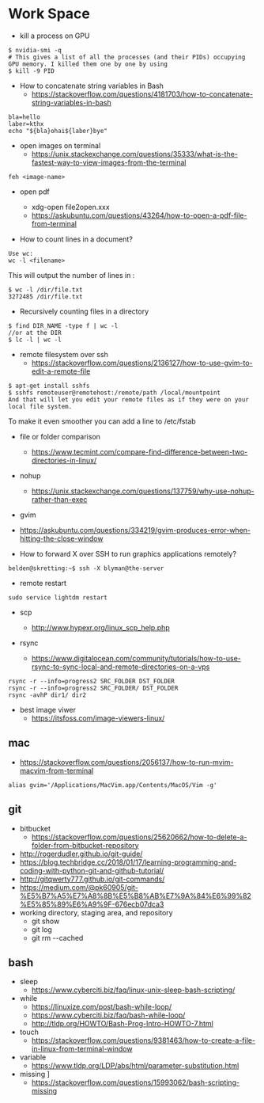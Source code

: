 Work Space
===

+ kill a process on GPU
```
$ nvidia-smi -q
# This gives a list of all the processes (and their PIDs) occupying GPU memory. I killed them one by one by using
$ kill -9 PID
```

+ How to concatenate string variables in Bash
  - https://stackoverflow.com/questions/4181703/how-to-concatenate-string-variables-in-bash
```
bla=hello
laber=kthx
echo "${bla}ohai${laber}bye"
```
+ open images on terminal 
  - https://unix.stackexchange.com/questions/35333/what-is-the-fastest-way-to-view-images-from-the-terminal
```
feh <image-name>
```
+ open pdf
  - xdg-open file2open.xxx 
  - https://askubuntu.com/questions/43264/how-to-open-a-pdf-file-from-terminal
  
+ How to count lines in a document?
```
Use wc:
wc -l <filename>
```
This will output the number of lines in <filename>:
```
$ wc -l /dir/file.txt
3272485 /dir/file.txt
```
+ Recursively counting files in a directory
```
$ find DIR_NAME -type f | wc -l
//or at the DIR
$ lc -l | wc -l
```

+ remote filesystem over ssh 
  - https://stackoverflow.com/questions/2136127/how-to-use-gvim-to-edit-a-remote-file

```
$ apt-get install sshfs
$ sshfs remoteuser@remotehost:/remote/path /local/mountpoint
And that will let you edit your remote files as if they were on your local file system.
```
To make it even smoother you can add a line to /etc/fstab

+ file or folder comparison 
  - https://www.tecmint.com/compare-find-difference-between-two-directories-in-linux/

+ nohup
  - https://unix.stackexchange.com/questions/137759/why-use-nohup-rather-than-exec

+ gvim
 - https://askubuntu.com/questions/334219/gvim-produces-error-when-hitting-the-close-window


+ How to forward X over SSH to run graphics applications remotely?
```
belden@skretting:~$ ssh -X blyman@the-server
```

+ remote restart 
```
sudo service lightdm restart
```

+ scp
  - http://www.hypexr.org/linux_scp_help.php

+ rsync
  - https://www.digitalocean.com/community/tutorials/how-to-use-rsync-to-sync-local-and-remote-directories-on-a-vps
```
rsync -r --info=progress2 SRC_FOLDER DST_FOLDER
rsync -r --info=progress2 SRC_FOLDER/ DST_FOLDER
rsync -avhP dir1/ dir2
```

+ best image viwer 
  - https://itsfoss.com/image-viewers-linux/


mac
---
+ https://stackoverflow.com/questions/2056137/how-to-run-mvim-macvim-from-terminal
```
alias gvim='/Applications/MacVim.app/Contents/MacOS/Vim -g'
```


git
---
+ bitbucket
  - https://stackoverflow.com/questions/25620662/how-to-delete-a-folder-from-bitbucket-repository
+ http://rogerdudler.github.io/git-guide/
+ https://blog.techbridge.cc/2018/01/17/learning-programming-and-coding-with-python-git-and-github-tutorial/
+ http://gitqwerty777.github.io/git-commands/
+ https://medium.com/@pk60905/git-%E5%B7%A5%E7%A8%8B%E5%B8%AB%E7%9A%84%E6%99%82%E5%85%89%E6%A9%9F-676ecb07dca3
+ working directory, staging area, and repository
  - git show
  - git log
  - git rm --cached <file>

bash
---
+ sleep
  - https://www.cyberciti.biz/faq/linux-unix-sleep-bash-scripting/
+ while 
  - https://linuxize.com/post/bash-while-loop/
  - https://www.cyberciti.biz/faq/bash-while-loop/
  - http://tldp.org/HOWTO/Bash-Prog-Intro-HOWTO-7.html
+ touch
  - https://stackoverflow.com/questions/9381463/how-to-create-a-file-in-linux-from-terminal-window
+ variable
  - https://www.tldp.org/LDP/abs/html/parameter-substitution.html
+ missing ]
  - https://stackoverflow.com/questions/15993062/bash-scripting-missing
  

